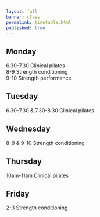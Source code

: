 ```yaml
---
layout: full
banner: class
permalink: timetable.html
published: true
---
```


## Monday
6.30-7.30 Clinical pilates  
8-9 Strength conditioning  
9-10 Strength performance  
## Tuesday 
6.30-7.30 & 7.30-8.30 Clinical pilates
## Wednesday 
8-9 & 9-10 Strength conditioning
## Thursday 
10am-11am Clinical pilates
## Friday 
2-3 Strength conditioning
